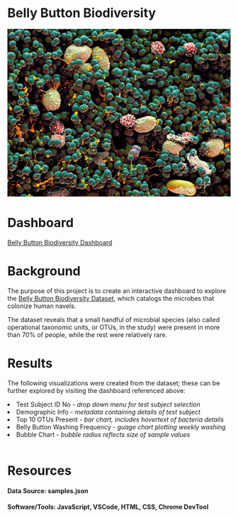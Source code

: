 # Belly Button Biodiversity

<center><img src = "images/BBBacteria.jpg"></center>

# Dashboard
<a href="https://nicolebusta.github.io/BellyButtonBiodiversity/" target_="blank"> Belly Button Biodiversity Dashboard </a>

# Background
The purpose of this project is to create an interactive dashboard to explore the <a href="http://robdunnlab.com/projects/belly-button-biodiversity/" rel="nofollow" target_="blank">Belly Button Biodiversity Dataset</a>, which catalogs the microbes that colonize human navels.

The dataset reveals that a small handful of microbial species (also called operational taxonomic units, or OTUs, in the study) were present in more than 70% of people, while the rest were relatively rare.

# Results
The following visualizations were created from the dataset; these can be further explored by visiting the dashboard referenced above:
<li> Test Subject ID No - <i>drop down menu for test subject selection </i></li>
<li> Demographic Info - <i>metadata containing details of test subject </i></li>
<li> Top 10 OTUs Present - <i>bar chart, includes hovertext of bacteria details </i></li>
<li> Belly Button Washing Frequency - <i>guage chart plotting weekly washing </i></li>
<li> Bubble Chart - <i>bubble radius reflects size of sample values </i></li>
<br>

# Resources
#### <b>Data Source:</b> samples.json
#### <b>Software/Tools:</b> JavaScript, VSCode, HTML, CSS, Chrome DevTool
